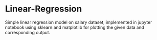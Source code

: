 # Linear-Regression<br>
Simple linear regression model on salary dataset, implemented in jupyter notebook using sklearn and matplotlib for plotting the given data and corresponding output.
